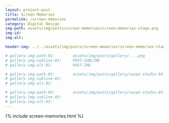 ```yaml
---
layout: project-post
title: Screen Memories
permalink: /screen-memories
category: Digital Design
img-path: assets/img/posts/screen-memories/screen-memories-stage.png
img-id: 
img-alt: 

header-img: ../../assets/img/posts/screen-memories/screen-memories-stage.png

# gallery-img-path-01:        assets/img/posts/gallery/....png
# gallery-img-subline-01:     POST-SUBLINE
# gallery-img-alt-01:         POST-IMG

# gallery-img-path-02:        assets/img/posts/gallery/swipe-studio-04.png
# gallery-img-subline-02:     
# gallery-img-alt-02:         

# gallery-img-path-03:        assets/img/posts/gallery/swipe-studio-03.png
# gallery-img-subline-03:     
# gallery-img-alt-03:         
---
```




{% include screen-memories.html %}

